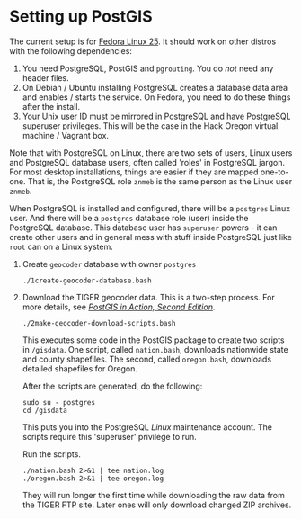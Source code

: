 # Setting up PostGIS

The current setup is for [Fedora Linux 25](https://fedoraproject.org/). It should work on other distros with the following dependencies:

1. You need PostgreSQL, PostGIS and `pgrouting`. You do *not* need any header files.
2. On Debian / Ubuntu installing PostgreSQL creates a database data area and enables / starts the service. On Fedora, you need to do these things after the install.
3. Your Unix user ID must be mirrored in PostgreSQL and have PostgreSQL superuser privileges. This will be the case in the Hack Oregon virtual machine / Vagrant box.

Note that with PostgreSQL on Linux, there are two sets of users, Linux users and PostgreSQL database users, often called 'roles' in PostgreSQL jargon. For most desktop installations, things are easier if they are mapped one-to-one. That is, the PostgreSQL role `znmeb` is the same person as the Linux user `znmeb`.

When PostgreSQL is installed and configured, there will be a `postgres` Linux user. And there will be a `postgres` database role (user) inside the PostgreSQL database. This database user has `superuser` powers - it can create other users and in general mess with stuff inside PostgreSQL just like `root` can on a Linux system.

1. Create `geocoder` database with owner `postgres`
      ```
      ./1create-geocoder-database.bash
      ```

2. Download the TIGER geocoder data. This is a two-step process. For more details, see [_PostGIS in Action, Second Edition_](http://www.manning.com/obe2/).
	```
	./2make-geocoder-download-scripts.bash
	```
	This executes some code in the PostGIS package to create two scripts in `/gisdata`. One script, called `nation.bash`, downloads nationwide state and county shapefiles. The second, called `oregon.bash`, downloads detailed shapefiles for Oregon.

	After the scripts are generated, do the following:
	```
	sudo su - postgres
	cd /gisdata
	```
	This puts you into the PostgreSQL _Linux_ maintenance account. The scripts require this 'superuser' privilege to run.

	Run the scripts.
	```
	./nation.bash 2>&1 | tee nation.log
	./oregon.bash 2>&1 | tee oregon.log
	```
	They will run longer the first time while downloading the raw data from the TIGER FTP site. Later ones will only download changed ZIP archives.
